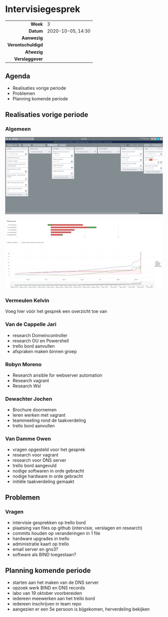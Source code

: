 # Intervisiegesprek

|                     |                   |
| ------------------: | :---------------- |
|            **Week** | 3                 |
|           **Datum** | 2020-10-05, 14:30 |
|        **Aanwezig** |                   |
| **Verontschuldigd** |                   |
|         **Afwezig** |                   |
|    **Verslaggever** |                   |

## Agenda

- Realisaties vorige periode
- Problemen
- Planning komende periode

## Realisaties vorige periode

### Algemeen

![trello board week 3](/rapportering/images/Intervisie-w3-Trello.JPG)

![burndown week 3](/rapportering/images/Intervisie-w3-Burndown.JPG)

### Vermeulen Kelvin

Voeg hier vóór het gesprek een overzicht toe van

### Van de Cappelle Jari

 - research Domeincontroller
 - research OU en Powershell
 - trello bord aanvullen
 - afspraken maken binnen groep

### Robyn Moreno
 - Research ansible for webserver automation
 - Research vagrant
 - Research Wsl
 
### Dewachter Jochen

  - Brochure doornemen
  - leren werken met vagrant
  - teammeeting rond de taakverdeling
  - trello bord aanvullen

### Van Damme Owen

- vragen opgesteld voor het gesprek
- research voor vagrant
- research voor DNS server
- trello bord aangevuld
- nodige softwaren in orde gebracht
- nodige hardware in orde gebracht
- initiële taakverdeling gemaakt

## Problemen

### Vragen

- intervisie gesprekken op trello bord
- plaatsing van files op github (intervisie, verslagen en research)
- commits houden op veranderingen in 1 file
- hardware upgrades in trello
- administratie kaart op trello
- email server en gns3?
- software als BIND toegestaan?

## Planning komende periode

- starten aan het maken van de DNS server
- opzoek werk BIND en DNS records
- labo van 19 oktober voorbereiden
- iedereen meewerken aan het trello bord
- iedereen inschrijven in team repo
- aangezien er een 5e persoon is bijgekomen, herverdeling bekijken
